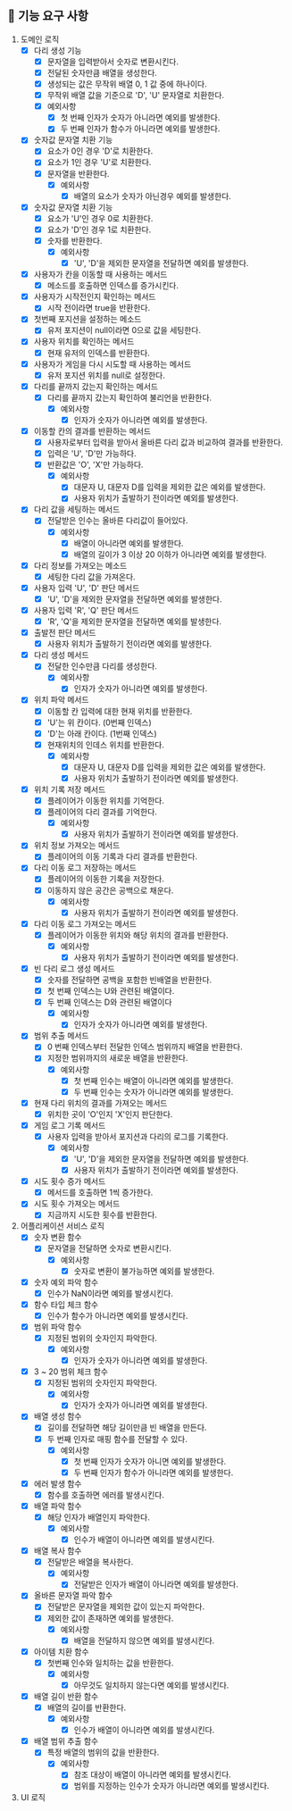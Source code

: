 
## 🚀  기능 요구 사항

 1. 도메인 로직
	- [x] 다리 생성 기능
		- [x] 문자열을 입력받아서 숫자로 변환시킨다.
		- [x] 전달된 숫자만큼 배열을 생성한다.
		- [x] 생성되는 값은 무작위 배열 0, 1 값 중에 하나이다.
		- [x] 무작위 배열 값을 기준으로 'D', 'U' 문자열로 치환한다.
		- [x] 예외사항
			- [x] 첫 번째 인자가 숫자가 아니라면 예외를 발생한다.
			- [x] 두 번째 인자가 함수가 아니라면 예외를 발생한다.
     - [x] 숫자값 문자열 치환 기능
	     - [x] 요소가 0인 경우 'D'로 치환한다.
	     - [x] 요소가 1인 경우 'U'로 치환한다.
	     - [x] 문자열을 반환한다.
			 - [x] 예외사항
				 - [x] 배열의 요소가 숫자가 아닌경우 예외를 발생한다.
     - [x] 숫자값 문자열 치환 기능
	     - [x] 요소가 'U'인 경우 0로 치환한다.
	     - [x] 요소가 'D'인 경우 1로 치환한다.
	     - [x] 숫자를 반환한다.
			 - [x] 예외사항
				 - [x] 'U', 'D'을 제외한 문자열을 전달하면 예외를 발생한다.
	 - [x] 사용자가 칸을 이동할 때 사용하는 메서드
    	 - [x] 메소드를 호출하면 인덱스를 증가시킨다.
     - [x] 사용자가 시작전인지 확인하는 메서드
         - [x] 시작 전이라면 true을 반환한다.
     - [x] 첫번째 포지션을 설정하는 메소드
         - [x] 유저 포지션이 null이라면 0으로 값을 세팅한다.
     - [x] 사용자 위치를 확인하는 메서드
         - [x] 현재 유저의 인덱스를 반환한다.
     - [x] 사용자가 게임을 다시 시도할 때 사용하는 메서드
         - [x] 유저 포지션 위치를 null로 설정한다.
     - [x] 다리를 끝까지 갔는지 확인하는 메서드
         - [x] 다리를 끝까지 갔는지 확인하여 불리언을 반환한다.
             - [x] 예외사항
               - [x] 인자가 숫자가 아니라면 예외를 발생한다.
     - [x] 이동할 칸의 결과를 반환하는 메서드
         - [x] 사용자로부터 입력을 받아서 올바른 다리 값과 비교하여 결과를 반환한다.
         - [x] 입력은 'U', 'D'만 가능하다.
         - [x] 반환값은 'O', 'X'만 가능하다.
             - [x] 예외사항
               - [x] 대문자 U, 대문자 D를 입력을 제외한 값은 예외를 발생한다.
               - [x] 사용자 위치가 출발하기 전이라면 예외를 발생한다.
     - [x] 다리 값을 세팅하는 메서드
         - [x] 전달받은 인수는 올바른 다리값이 들어있다.
             - [x] 예외사항
               - [x] 배열이 아니라면 예외를 발생한다.
               - [x] 배열의 길이가 3 이상 20 이하가 아니라면 예외를 발생한다.
     - [x] 다리 정보를 가져오는 메소드
         - [x] 세팅한 다리 값을 가져온다.
     - [x] 사용자 입력 'U', 'D' 판단 메서드
         - [x] 'U', 'D'을 제외한 문자열을 전달하면 예외를 발생한다.
     - [x] 사용자 입력 'R', 'Q' 판단 메서드
         - [x] 'R', 'Q'을 제외한 문자열을 전달하면 예외를 발생한다.
     - [x] 출발전 판단 메서드
         - [x] 사용자 위치가 출발하기 전이라면 예외를 발생한다.
     - [x] 다리 생성 메서드
         - [x] 전달한 인수만큼 다리를 생성한다.
             - [x] 예외사항
  			   - [x] 인자가 숫자가 아니라면 예외를 발생한다.
     - [x] 위치 파악 메서드
         - [x] 이동할 칸 입력에 대한 현재 위치를 반환한다.
         - [x] 'U'는 위 칸이다. (0번째 인덱스)
         - [x] 'D'는 아래 칸이다. (1번째 인덱스)
         - [x] 현재위치의 인데스 위치를 반환한다.
             - [x] 예외사항
               - [x] 대문자 U, 대문자 D를 입력을 제외한 값은 예외를 발생한다.
               - [x] 사용자 위치가 출발하기 전이라면 예외를 발생한다.
     - [x] 위치 기록 저장 메서드
         - [x] 플레이어가 이동한 위치를 기억한다.
         - [x] 플레이어의 다리 결과를 기억한다.
             - [x] 예외사항
               - [x] 사용자 위치가 출발하기 전이라면 예외를 발생한다.
     - [x] 위치 정보 가져오는 메서드
         - [x] 플레이어의 이동 기록과 다리 결과를 반환한다.
     - [x] 다리 이동 로그 저장하는 메서드
         - [x] 플레이어의 이동한 기록을 저장한다.
         - [x] 이동하지 않은 공간은 공백으로 채운다.
             - [x] 예외사항
               - [x] 사용자 위치가 출발하기 전이라면 예외를 발생한다.
     - [x] 다리 이동 로그 가져오는 메서드
         - [x] 플레이어가 이동한 위치와 해당 위치의 결과를 반환한다.
             - [x] 예외사항
               - [x] 사용자 위치가 출발하기 전이라면 예외를 발생한다.
     - [x] 빈 다리 로그 생성 메서드
         - [x] 숫자를 전달하면 공백을 포함한 빈배열을 반환한다.
         - [x] 첫 번째 인덱스는 U와 관련된 배열이다.
         - [x] 두 번째 인덱스는 D와 관련된 배열이다
             - [x] 예외사항
               - [x] 인자가 숫자가 아니라면 예외를 발생한다.
     - [x] 범위 추출 메서드
         - [x] 0 번째 인덱스부터 전달한 인덱스 범위까지 배열을 반환한다.
         - [x] 지정한 범위까지의 새로운 배열을 반환한다.
             - [x] 예외사항
               - [x] 첫 번째 인수는 배열이 아니라면 예외를 발생한다.
               - [x] 두 번째 인수는 숫자가 아니라면 예외를 발생한다.
     - [x] 현재 다리 위치의 결과를 가져오는 메서드
         - [x] 위치한 곳이 'O'인지 'X'인지 판단한다.
     - [x] 게임 로그 기록 메서드
         - [x] 사용자 입력을 받아서 포지션과 다리의 로그를 기록한다.
             - [x] 예외사항
               - [x] 'U', 'D'을 제외한 문자열을 전달하면 예외를 발생한다.
               - [x] 사용자 위치가 출발하기 전이라면 예외를 발생한다.
     - [x] 시도 횟수 증가 메서드
         - [x] 메서드를 호출하면 1씩 증가한다.
     - [x] 시도 횟수 가져오는 메서드
         - [x] 지금까지 시도한 횟수를 반환한다.
2.  어플리케이션 서비스 로직
	 - [x] 숫자 변환 함수
		 - [x] 문자열을 전달하면 숫자로 변환시킨다.
			 - [x] 예외사항
				 - [x] 숫자로 변환이 불가능하면 예외를 발생한다.
	 - [x] 숫자 예외 파악 함수
		 - [x] 인수가 NaN이라면 예외를 발생시킨다.
	 - [x] 함수 타입 체크 함수
		 - [x] 인수가 함수가 아니라면 예외를 발생시킨다.
     - [x] 범위 파악 함수
	     - [x] 지정된 범위의 숫자인지 파악한다.
		     - [x] 예외사항
			     - [x] 인자가 숫자가 아니라면 예외를 발생한다.
     - [x] 3 ~ 20 범위 체크 함수
	     - [x] 지정된 범위의 숫자인지 파악한다.
		     - [x] 예외사항
			     - [x] 인자가 숫자가 아니라면 예외를 발생한다.
     - [x] 배열 생성 함수
	     - [x] 길이를 전달하면 해당 길이만큼 빈 배열을 만든다.
	     - [x] 두 번째 인자로 매핑 함수를 전달할 수 있다.
			 - [x] 예외사항
				 - [x] 첫 번째 인자가 숫자가 아니면 예외를 발생한다.
				 - [x] 두 번째 인자가 함수가 아니라면 예외를 발생한다.
     - [x] 에러 발생 함수
         - [x] 함수를 호출하면 에러를 발생시킨다.
	 - [x] 배열 파악 함수
    	 - [x] 해당 인자가 배열인지 파악한다.
    	     - [x] 예외사항
		         - [x] 인수가 배열이 아니라면 예외를 발생시킨다.
     - [x] 배열 복사 함수
         - [x] 전달받은 배열을 복사한다.
             - [x] 예외사항
                 - [x] 전달받은 인자가 배열이 아니라면 예외를 발생한다.
     - [x] 올바른 문자열 파악 함수
         - [x] 전달받은 문자열을 제외한 값이 있는지 파악한다.
         - [x] 제외한 값이 존재하면 예외를 발생한다.
             - [x] 예외사항
                 - [x] 배열을 전달하지 않으면 예외를 발생시킨다.
     - [x] 아이템 치환 함수
         - [x] 첫번째 인수와 일치하는 값을 반환한다.
             - [x] 예외사항
                 - [x] 아무것도 일치하지 않는다면 예외를 발생시킨다.
     - [x] 배열 길이 반환 함수
         - [x] 배열의 길이를 반환한다.
             - [x] 예외사항
                 - [x] 인수가 배열이 아니라면 예외를 발생시킨다.
     - [x] 배열 범위 추출 함수
         - [x] 특정 배열의 범위의 값을 반환한다.
             - [x] 예외사항
                 - [x] 참조 대상이 배열이 아니라면 예외를 발생시킨다.
                 - [x] 범위를 지정하는 인수가 숫자가 아니라면 예외를 발생시킨다.

3.  UI 로직

